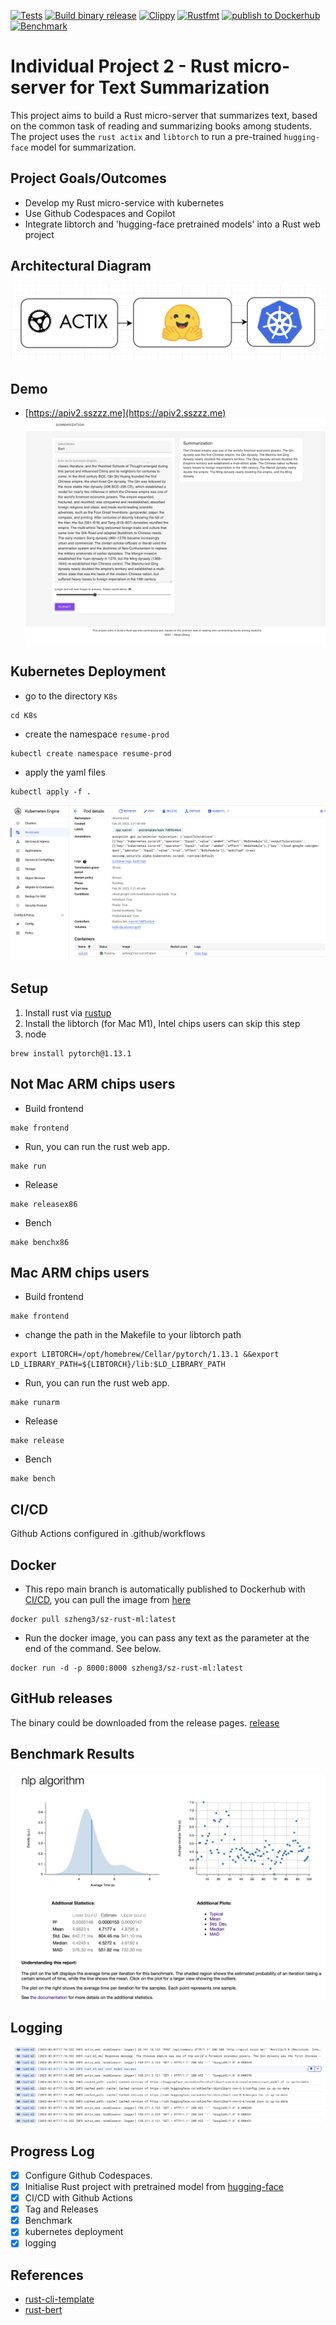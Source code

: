 [![Tests](https://github.com/szheng3/rust-individual-project-2/actions/workflows/tests.yml/badge.svg)](https://github.com/szheng3/rust-individual-project-2/actions/workflows/tests.yml)
[![Build binary release](https://github.com/szheng3/rust-individual-project-2/actions/workflows/release.yml/badge.svg)](https://github.com/szheng3/rust-individual-project-2/actions/workflows/release.yml)
[![Clippy](https://github.com/szheng3/rust-individual-project-2/actions/workflows/lint.yml/badge.svg)](https://github.com/szheng3/rust-individual-project-2/actions/workflows/lint.yml)
[![Rustfmt](https://github.com/szheng3/rust-individual-project-2/actions/workflows/rustfmt.yml/badge.svg)](https://github.com/szheng3/rust-individual-project-2/actions/workflows/rustfmt.yml)
[![publish to Dockerhub](https://github.com/szheng3/rust-individual-project-2/actions/workflows/publish.yml/badge.svg)](https://github.com/szheng3/rust-individual-project-2/actions/workflows/publish.yml)
[![Benchmark](https://github.com/szheng3/rust-individual-project-2/actions/workflows/bench.yml/badge.svg)](https://github.com/szheng3/rust-individual-project-2/actions/workflows/bench.yml)

# Individual Project 2 - Rust micro-server for Text Summarization

This project aims to build a Rust micro-server that summarizes text, based on the common task of reading and summarizing books among students. The project uses the `rust actix` and `libtorch` to run a pre-trained `hugging-face` model for summarization.

## Project Goals/Outcomes

* Develop my Rust micro-service with kubernetes
* Use Github Codespaces and Copilot
* Integrate libtorch and 'hugging-face pretrained models' into a Rust web project

## Architectural Diagram

![image](./assets/ml.png)
## Demo
* [https://apiv2.sszzz.me](https://apiv2.sszzz.me)
  ![image](./assets/demo1.png)


## Kubernetes Deployment
* go to the directory `K8s`
```
cd K8s
```

* create the namespace `resume-prod`
```
kubectl create namespace resume-prod

```
* apply the yaml files
```
kubectl apply -f .
```
![image](./assets/k8s1.png)


## Setup

1. Install rust via [rustup](https://rustup.rs/)
2. Install the libtorch (for Mac M1), Intel chips users can skip this step
3. node 
```
brew install pytorch@1.13.1
```


## Not Mac ARM chips users
* Build frontend
```
make frontend 
```
* Run, you can run the rust web app.
```
make run 
```

* Release
```
make releasex86
```

* Bench
```
make benchx86
```

## Mac ARM chips users
* Build frontend
```
make frontend 
```
* change the path in the Makefile to your libtorch path
```
export LIBTORCH=/opt/homebrew/Cellar/pytorch/1.13.1 &&export LD_LIBRARY_PATH=${LIBTORCH}/lib:$LD_LIBRARY_PATH
```
* Run, you can run the rust web app.
```
make runarm 
```
* Release
```
make release
```
* Bench
```
make bench
```



## CI/CD

Github Actions configured in .github/workflows

## Docker

* This repo main branch is automatically published to Dockerhub with [CI/CD](https://github.com/szheng3/rust-individual-project-2/actions/workflows/publish.yml), you can pull the image from [here](https://hub.docker.com/repository/docker/szheng3/sz-rust-ml/general)
```
docker pull szheng3/sz-rust-ml:latest
```
* Run the docker image, you can pass any text as the parameter at the end of the command. See below.
```
docker run -d -p 8000:8000 szheng3/sz-rust-ml:latest
```

## GitHub releases
The binary could be downloaded from the release pages. [release](https://github.com/szheng3/rust-individual-project-2/releases)

## Benchmark Results
![Benchmark](./assets/report1.png)
## Logging
![logging](./assets/logging.png)

## Progress Log

- [x] Configure Github Codespaces.
- [x] Initialise Rust project with pretrained model from [hugging-face](https://huggingface.co/transformers/model_doc/bart.html)
- [x] CI/CD with Github Actions
- [x] Tag and Releases
- [x] Benchmark
- [x] kubernetes deployment
- [x] logging

## References


* [rust-cli-template](https://github.com/kbknapp/rust-cli-template)
* [rust-bert](https://github.com/guillaume-be/rust-bert)